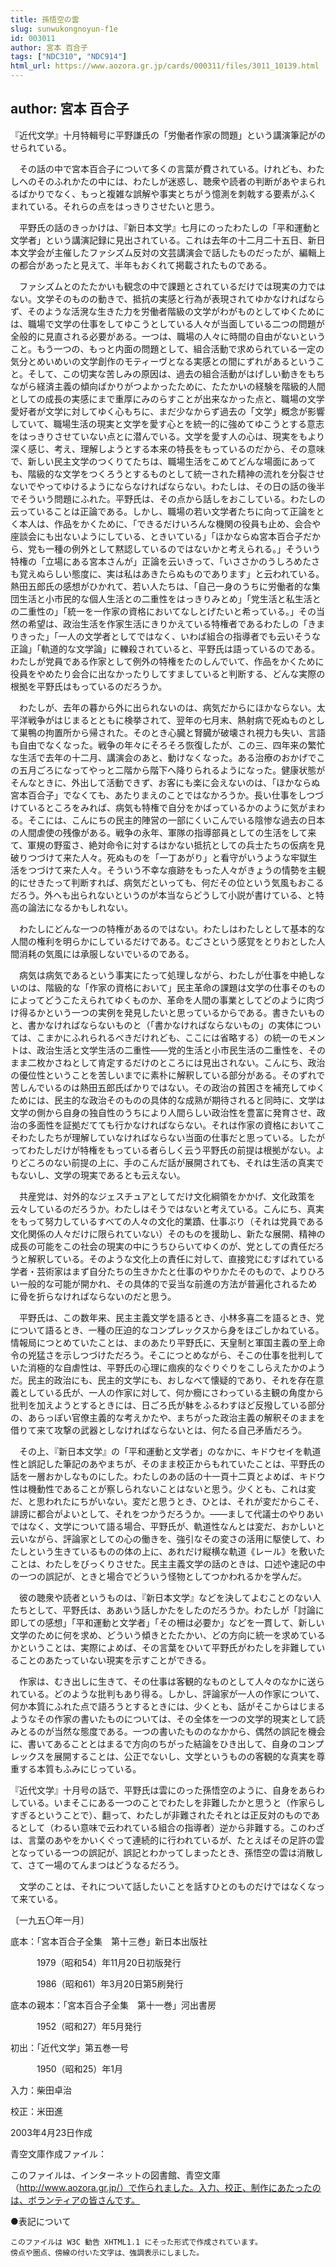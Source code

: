 ```yaml
---
title: 孫悟空の雲
slug: sunwukongnoyun-f1e
id: 003011
author: 宮本 百合子
tags: ["NDC310", "NDC914"]
html_url: https://www.aozora.gr.jp/cards/000311/files/3011_10139.html
---
```


## author: 宮本 百合子

『近代文学』十月特輯号に平野謙氏の「労働者作家の問題」という講演筆記がのせられている。

　その話の中で宮本百合子について多くの言葉が費されている。けれども、わたしへのそのふれかたの中には、わたしが迷惑し、聴衆や読者の判断があやまられるばかりでなく、もっと複雑な誤解や事実とちがう憶測を刺戟する要素がふくまれている。それらの点をはっきりさせたいと思う。

　平野氏の話のきっかけは、『新日本文学』七月にのったわたしの「平和運動と文学者」という講演記録に見出されている。これは去年の十二月二十五日、新日本文学会が主催したファシズム反対の文芸講演会で話したものだったが、編輯上の都合があったと見えて、半年もおくれて掲載されたものである。

　ファシズムとのたたかいも観念の中で課題とされているだけでは現実の力ではない。文学そのものの動きで、抵抗の実感と行為が表現されてゆかなければならず、そのような活溌な生きた力を労働者階級の文学がわがものとしてゆくためには、職場で文学の仕事をしてゆこうとしている人々が当面している二つの問題が全般的に見直される必要がある。一つは、職場の人々に時間の自由がないということ。もう一つの、もっと内面の問題として、組合活動で求められている一定の気分とめいめいの文学創作のモティーヴとなる実感との間にずれがあるということ。そして、この切実な苦しみの原因は、過去の組合活動がはげしい動きをもちながら経済主義の傾向ばかりがつよかったために、たたかいの経験を階級的人間としての成長の実感にまで重厚にみのらすことが出来なかった点と、職場の文学愛好者が文学に対してゆく心もちに、まだ少なからず過去の「文学」概念が影響していて、職場生活の現実と文学を愛す心とを統一的に強めてゆこうとする意志をはっきりさせていない点とに潜んでいる。文学を愛す人の心は、現実をもより深く感じ、考え、理解しようとする本来の特長をもっているのだから、その意味で、新しい民主文学のつくりてたちは、職場生活をこめてどんな場面にあっても、階級的な文学をつくろうとするものとして統一された精神の流れを分裂させないでやってゆけるようにならなければならない。わたしは、その日の話の後半でそういう問題にふれた。平野氏は、その点から話しをおこしている。わたしの云っていることは正論である。しかし、職場の若い文学者たちに向って正論をとく本人は、作品をかくために、「できるだけいろんな機関の役員も止め、会合や座談会にも出ないようにしている、ときいている」「ほかならぬ宮本百合子だから、党も一種の例外として黙認しているのではないかと考えられる。」そういう特権の「立場にある宮本さんが」正論を云いきって、「いささかのうしろめたさも覚えぬらしい態度に、実は私はあきたらぬものであります」と云われている。熱田五郎氏の感想がひかれて、若い人たちは、「自己一身のうちに労働者的な集団生活と小市民的な個人生活との二重性をはっきりみとめ」「党生活と私生活との二重性の」「統一を一作家の資格においてなしとげたいと希っている。」その当然の希望は、政治生活を作家生活にきりかえている特権者であるわたしの「きまりきった」「一人の文学者としてではなく、いわば組合の指導者でも云いそうな正論」「軌道的な文学論」に轢殺されていると、平野氏は語っているのである。わたしが党員である作家として例外の特権をたのしんでいて、作品をかくために役員をやめたり会合に出なかったりしてすましていると判断する、どんな実際の根拠を平野氏はもっているのだろうか。

　わたしが、去年の暮から外に出られないのは、病気だからにほかならない。太平洋戦争がはじまるとともに検挙されて、翌年の七月末、熱射病で死ぬものとして巣鴨の拘置所から帰された。そのとき心臓と腎臓が破壊され視力も失い、言語も自由でなくなった。戦争の年々にそろそろ恢復したが、この三、四年来の繁忙な生活で去年の十二月、講演会のあと、動けなくなった。ある治療のおかげでこの五月ごろになってやっと二階から階下へ降りられるようになった。健康状態がそんなときに、外出して活動できず、お客にも楽に会えないのは、「ほかならぬ宮本百合子」でなくても、あたりまえのことではなかろうか。長い仕事をしつづけているところをみれば、病気も特権で自分をかばっているかのように気がまわる。そこには、こんにちの民主的陣営の一部にくいこんでいる陰惨な過去の日本の人間虐使の残像がある。戦争の永年、軍隊の指導部員としての生活をして来て、軍規の野蛮さ、絶対命令に対するはかない抵抗としての兵士たちの仮病を見破りつづけて来た人々。死ぬものを「一丁あがり」と看守がいうような牢獄生活をつづけて来た人々。そういう不幸な痕跡をもった人々がきょうの情勢を主観的にせきたって判断すれば、病気だといっても、何だその位という気風もおこるだろう。外へも出られないというのが本当ならどうして小説が書けている、と特高の論法になるかもしれない。

　わたしにどんな一つの特権があるのではない。わたしはわたしとして基本的な人間の権利を明らかにしているだけである。むごさという感覚をとりおとした人間消耗の気風には承服しないでいるのである。

　病気は病気であるという事実にたって処理しながら、わたしが仕事を中絶しないのは、階級的な「作家の資格において」民主革命の課題は文学の仕事そのものによってどうこたえられてゆくものか、革命を人間の事業としてどのように肉づけ得るかという一つの実例を発見したいと思っているからである。書きたいものと、書かなければならないものと（「書かなければならないもの」の実体については、こまかにふれられるべきだけれども、ここには省略する）の統一のモメントは、政治生活と文学生活の二重性――党的生活と小市民生活の二重性を、そのまま二枚かさねとして肯定するだけのところには見出されない。こんにち、政治の優位性ということを苦しいまでに素朴に解釈している部分がある。そのずれで苦しんでいるのは熱田五郎氏ばかりではない。その政治の貧困さを補充してゆくためには、民主的な政治そのものの具体的な成熟が期待されると同時に、文学は文学の側から自身の独自性のうちにより人間らしい政治性を豊富に発育させ、政治の多面性を証拠だてても行かなければならない。それは作家の資格においてこそわたしたちが理解していなければならない当面の仕事だと思っている。したがってわたしだけが特権をもっている者らしく云う平野氏の前提は根拠がない。よりどころのない前提の上に、手のこんだ話が展開されても、それは生活の真実でもないし、文学の現実であるとも云えない。

　共産党は、対外的なジェスチュアとしてだけ文化綱領をかかげ、文化政策を云々しているのだろうか。わたしはそうではないと考えている。こんにち、真実をもって努力しているすべての人々の文化的業蹟、仕事ぶり（それは党員である文化関係の人々だけに限られていない）そのものを援助し、新たな展開、精神の成長の可能をこの社会の現実の中にうちひらいてゆくのが、党としての責任だろうと解釈している。そのような文化上の責任に対して、直接党にむすばれている学者・芸術家はまず自分たちの生きかたと仕事のやりかたそのもので、よりひろい一般的な可能が開かれ、その具体的で妥当な前進の方法が普遍化されるために骨を折らなければならないのだと思う。

　平野氏は、この数年来、民主主義文学を語るとき、小林多喜二を語るとき、党について語るとき、一種の圧迫的なコンプレックスから身をほごしかねている。情報局につとめていたことは、まのあたり平野氏に、天皇制と軍国主義の至上命令の兇猛さを示しつづけただろう。そこにつとめながら、そこの仕事を批判していた消極的な自虐性は、平野氏の心理に痼疾的なぐりぐりをこしらえたかのようだ。民主的政治にも、民主的文学にも、おしなべて懐疑的であり、それを存在意義としている氏が、一人の作家に対して、何か癇にさわっている主観の角度から批判を加えようとするときには、日ごろ氏が躰をふるわすほど反撥している部分の、あらっぽい官僚主義的な考えかたや、まちがった政治主義の解釈そのままを借りて来て攻撃の武器としなければならないとは、何たる自己矛盾だろう。

　その上、『新日本文学』の「平和運動と文学者」のなかに、キドウセイを軌道性と誤記した筆記のあやまちが、そのまま校正からもれていたことは、平野氏の話を一層おかしなものにした。わたしのあの話の十一頁十二頁とよめば、キドウ性は機動性であることが察しられないことはないと思う。少くとも、これは変だ、と思われたにちがいない。変だと思うとき、ひとは、それが変だからこそ、誹謗に都合がよいとして、それをつかうだろうか。――まして代議士のやりあいではなく、文学について語る場合、平野氏が、軌道性なんとは変だ、おかしいと云いながら、評論家としての心の働きを、強引なその変さの活用に駆使して、わたしという生きているものの体の上に、あれだけ縦横な軌道《レール》を敷いたことは、わたしをびっくりさせた。民主主義文学の話のときは、口述や速記の中の一つの誤記が、ときと場合でどういう怪物としてつかわれるかを学んだ。

　彼の聴衆や読者というものは、『新日本文学』などを決してよむことのない人たちとして、平野氏は、ああいう話しかたをしたのだろうか。わたしが「討論に即しての感想」「平和運動と文学者」「その柵は必要か」などを一貫して、新しい文学のために何を求め、どういう傾きとたたかい、どの方向に統一を求めているかということは、実際によめば、その言葉をひいて平野氏がわたしを非難していることのあたっていない現実を示すことができる。

　作家は、むき出しに生きて、その仕事は客観的なものとして人々のなかに送られている。どのような批判もあり得る。しかし、評論家が一人の作家について、何か本質にふれた点で語ろうとするときには、少くとも、話がそこからはじまるようなその作家の書いたものについては、その全体を一つの文学的現実として読みとるのが当然な態度である。一つの書いたもののなかから、偶然の誤記を機会に、書いてあることとはまるで方向のちがった結論をひき出して、自身のコンプレックスを展開することは、公正でないし、文学というものの客観的な真実を尊重する本質もふみにじっている。

『近代文学』十月号の話で、平野氏は雲にのった孫悟空のように、自身をあらわしている。いまそこにある一つのことでわたしを非難したかと思うと（作家らしすぎるということで）、翻って、わたしが非難されたそれとは正反対のものであるとして（わるい意味で云われている組合の指導者）逆から非難する。このわざは、言葉のあやをかいくぐって連続的に行われているが、たとえばその足許の雲となっている一つの誤記が、誤記とわかってしまったとき、孫悟空の雲は消散して、さて一場のてんまつはどうなるだろう。

　文学のことは、それについて話したいことを話すひとのものだけではなくなって来ている。

〔一九五〇年一月〕













底本：「宮本百合子全集　第十三巻」新日本出版社


　　　1979（昭和54）年11月20日初版発行

　　　1986（昭和61）年3月20日第5刷発行

底本の親本：「宮本百合子全集　第十一巻」河出書房

　　　1952（昭和27）年5月発行

初出：「近代文学」第五巻一号

　　　1950（昭和25）年1月

入力：柴田卓治

校正：米田進

2003年4月23日作成

青空文庫作成ファイル：

このファイルは、インターネットの図書館、青空文庫（http://www.aozora.gr.jp/）で作られました。入力、校正、制作にあたったのは、ボランティアの皆さんです。











●表記について


	このファイルは W3C 勧告 XHTML1.1 にそった形式で作成されています。
	傍点や圏点、傍線の付いた文字は、強調表示にしました。